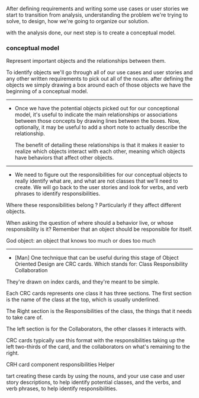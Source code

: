 After defining requirements and writing some use cases or user stories we start to transition from analysis, 
understanding the problem we're trying to solve, to design, how we're going to organize our solution. 

with the analysis done, our next step is to create a conceptual model.

### conceptual model 
  Represent important objects and the relationships between them.

To identify objects
  we'll go through all of our use cases and user stories and any other written requirements 
  to pick out all of the nouns.
  after defining the objects we simply drawing a box around each of those objects we have the beginning of a conceptual model.

-----------

- Once we have the potential objects picked out for our conceptional model, it's useful to indicate the main relationships or associations between those concepts by drawing lines between the boxes. 
  Now, optionally, it may be useful to add a short note to actually describe the relationship. 

  The benefit of detailing these relationships is that it makes it easier to realize which objects interact with each other, 
  meaning which objects have behaviors that affect other objects.

---------

- We need to figure out the responsibilities for our conceptual objects to really identify what are, and what are not classes that we'll need to create.
We will go back to the user stories and  look for verbs, and verb phrases to identify responsibilities.

Where these responsibilities belong ? Particularly if they affect different objects. 

When asking the question of where should a behavior live, or whose responsibility is it?
Remember that an object should be responsible for itself. 

God object:
  an object that knows too much or does too much

-------

- [Man] One technique that can be useful during this stage of Object Oriented Design are CRC cards. 
Which stands for: 
  Class 
  Responsibility
  Collaboration


They're drawn on index cards, and they're meant to be simple.

Each CRC cards represents one class 
  it has three sections. The first section is the name of the class at the top, which is usually underlined. 
  
  The Right section  is the Responsibilities of the class, the things that it needs to take care of. 

  The left section   is for the Collaborators, the other classes it interacts with. 
  
  
CRC cards typically use this format with the responsibilities taking up the left two-thirds of the card, and the collaborators on what's remaining to the right.

CRH card 
  component 
  responsibilities
  Helper 

tart creating these cards by using the nouns, and your use case and user story descriptions, to help identify potential classes, and the verbs, and verb phrases, to help identify responsibilities. 